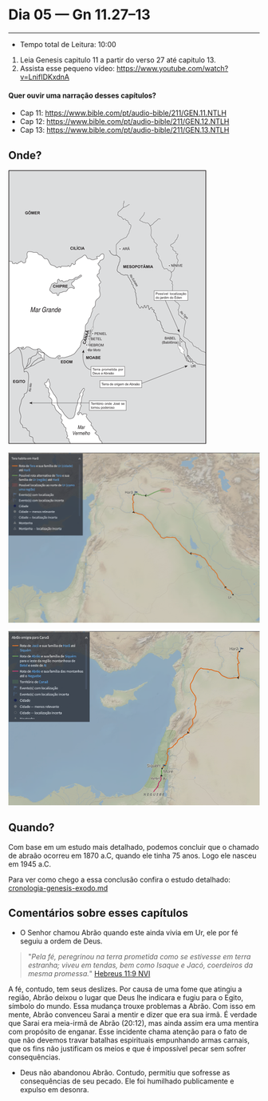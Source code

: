 # Dia 05 — Gn 11.27–13

--- 


- Tempo total de Leitura: 10:00

1. Leia Genesis capitulo 11 a partir do verso 27 até capitulo 13.
2. Assista esse pequeno vídeo: https://www.youtube.com/watch?v=LnifIDKxdnA


#### Quer ouvir uma narração desses capítulos?

- Cap 11: https://www.bible.com/pt/audio-bible/211/GEN.11.NTLH
- Cap 12: https://www.bible.com/pt/audio-bible/211/GEN.12.NTLH
- Cap 13: https://www.bible.com/pt/audio-bible/211/GEN.13.NTLH

## Onde? 

![img_10.png](img_10.png)

![img_11.png](img_11.png)

![img_12.png](img_12.png)

## Quando?

Com base em um estudo mais detalhado, podemos concluir que o chamado de abraão ocorreu em 1870 a.C, quando ele tinha 75 anos. Logo ele nasceu em 1945 a.C.

Para ver como chego a essa conclusão confira o estudo detalhado: [cronologia-genesis-exodo.md](../../estudos/cronologia-genesis-exodo.md)

## Comentários sobre esses capítulos

- O Senhor chamou Abrão quando este ainda vivia em Ur, ele por fé seguiu a ordem de Deus.

>"*Pela fé, peregrinou na terra prometida como se estivesse em terra estranha; viveu em tendas, bem como Isaque e Jacó, coerdeiros da mesma promessa.*" [Hebreus 11:9 NVI](https://www.bible.com/pt/bible/compare/HEB.11.9)

A fé, contudo, tem seus deslizes. Por causa de uma fome que atingiu a região, Abrão deixou o lugar que Deus lhe indicara e fugiu para o Egito, símbolo do mundo. Essa mudança trouxe problemas a Abrão. Com isso em mente, Abrão convenceu Sarai a mentir e dizer que era sua irmã. É verdade que Sarai era meia-irmã de Abrão (20:12), mas ainda assim era uma mentira com propósito de enganar. Esse incidente chama atenção para o fato de que não devemos travar batalhas espirituais empunhando armas carnais, que os fins não justificam os meios e que é impossível pecar sem sofrer consequências.

- Deus não abandonou Abrão. Contudo, permitiu que sofresse as consequências de seu pecado. Ele foi humilhado publicamente e expulso em desonra.







